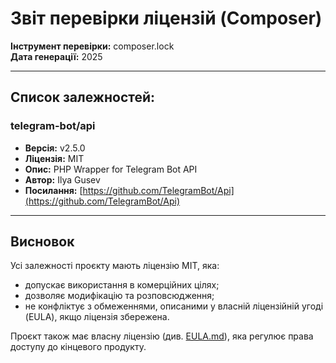 # Звіт перевірки ліцензій (Composer)

**Інструмент перевірки:** composer.lock  
**Дата генерації:** 2025

---

## Список залежностей:

### telegram-bot/api
- **Версія:** v2.5.0
- **Ліцензія:** MIT
- **Опис:** PHP Wrapper for Telegram Bot API
- **Автор:** Ilya Gusev
- **Посилання:** [https://github.com/TelegramBot/Api](https://github.com/TelegramBot/Api)

---

## Висновок

Усі залежності проєкту мають ліцензію MIT, яка:
- допускає використання в комерційних цілях;
- дозволяє модифікацію та розповсюдження;
- не конфліктує з обмеженнями, описаними у власній ліцензійній угоді (EULA), якщо ліцензія збережена.

Проєкт також має власну ліцензію (див. [EULA.md](./EULA.md)), яка регулює права доступу до кінцевого продукту.
